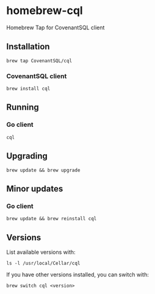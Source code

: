 homebrew-cql
=================

Homebrew Tap for CovenantSQL client


## Installation

```
brew tap CovenantSQL/cql
```

### CovenantSQL client
```
brew install cql
```

## Running

### Go client
`cql`


## Upgrading

```
brew update && brew upgrade
```

## Minor updates

### Go client
```
brew update && brew reinstall cql
```


## Versions
List available versions with:
```
ls -l /usr/local/Cellar/cql
```

If you have other versions installed, you can switch with:
```
brew switch cql <version>
```


